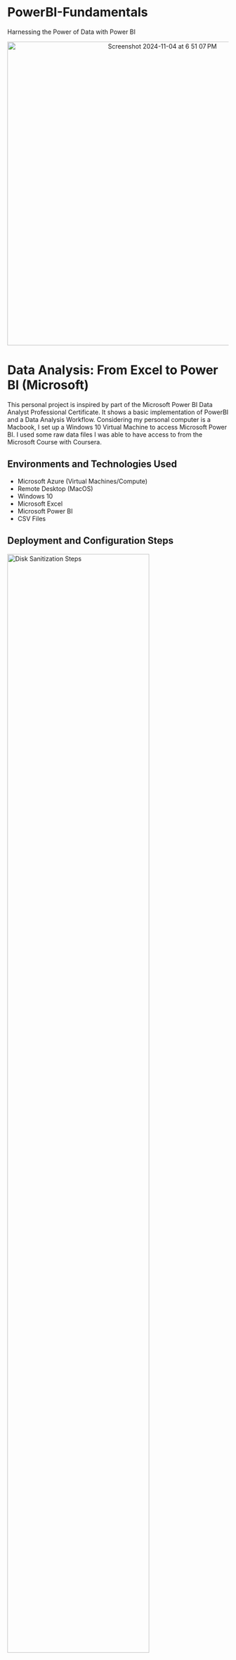 # PowerBI-Fundamentals
Harnessing the Power of Data with Power BI


<p align="center">
<img width="690" alt="Screenshot 2024-11-04 at 6 51 07 PM" src="https://github.com/user-attachments/assets/a9e31bdd-eafc-4ae9-b33f-068925889ffe">
</p>

<h1>Data Analysis: From Excel to Power BI (Microsoft) </h1>
This personal project is inspired by part of the Microsoft Power BI Data Analyst Professional Certificate. It shows a basic implementation of PowerBI and a Data Analysis Workflow. Considering my personal computer is a Macbook, I set up a Windows 10 Virtual Machine to access Microsoft Power BI. I used some raw data files I was able to have access to from the Microsoft Course with Coursera.<br />


<h2>Environments and Technologies Used</h2>

- Microsoft Azure (Virtual Machines/Compute)
- Remote Desktop (MacOS)
- Windows 10
- Microsoft Excel
- Microsoft Power BI
- CSV Files


<h2>Deployment and Configuration Steps</h2>

<p>
<img src="https://i.imgur.com/DJmEXEB.png" height="80%" width="80%" alt="Disk Sanitization Steps"/>
</p>
<p>
Lorem ipsum dolor sit amet, consectetur adipiscing elit, sed do eiusmod tempor incididunt ut labore et dolore magna aliqua. Ut enim ad minim veniam, quis nostrud exercitation ullamco laboris nisi ut aliquip ex ea commodo consequat. Duis aute irure dolor in reprehenderit in voluptate velit esse cillum dolore eu fugiat nulla pariatur.
</p>
<br />

<p>
<img src="https://i.imgur.com/DJmEXEB.png" height="80%" width="80%" alt="Disk Sanitization Steps"/>
</p>
<p>
Lorem ipsum dolor sit amet, consectetur adipiscing elit, sed do eiusmod tempor incididunt ut labore et dolore magna aliqua. Ut enim ad minim veniam, quis nostrud exercitation ullamco laboris nisi ut aliquip ex ea commodo consequat. Duis aute irure dolor in reprehenderit in voluptate velit esse cillum dolore eu fugiat nulla pariatur.
</p>
<br />

<p>
<img src="https://i.imgur.com/DJmEXEB.png" height="80%" width="80%" alt="Disk Sanitization Steps"/>
</p>
<p>
Lorem ipsum dolor sit amet, consectetur adipiscing elit, sed do eiusmod tempor incididunt ut labore et dolore magna aliqua. Ut enim ad minim veniam, quis nostrud exercitation ullamco laboris nisi ut aliquip ex ea commodo consequat. Duis aute irure dolor in reprehenderit in voluptate velit esse cillum dolore eu fugiat nulla pariatur.
</p>
<br /># configure-ad
